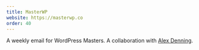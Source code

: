 ```yaml
---
title: MasterWP
website: https://masterwp.co
order: 40
---
```

A weekly email for WordPress Masters. A collaboration with <a href="https://alexdenning.com">Alex Denning</a>.
